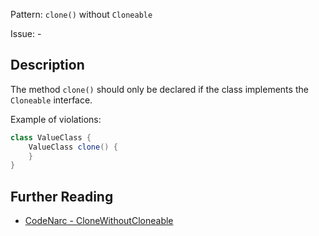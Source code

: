 Pattern: `clone()` without `Cloneable`

Issue: -

## Description

The method `clone()` should only be declared if the class implements the `Cloneable` interface.

Example of violations:

``` groovy
class ValueClass {
    ValueClass clone() {
    }
}
```

## Further Reading

* [CodeNarc - CloneWithoutCloneable](http://codenarc.sourceforge.net/codenarc-rules-enhanced.html#CloneWithoutCloneable)